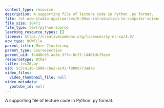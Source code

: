 ```yaml
---
content_type: resource
description: A supporting file of lecture code in Python .py format.
file: /ol-ocw-studio-app/courses/6-00sc-introduction-to-computer-science-and-programming-spring-2011/5c2ca1161808cbe2ec41f8000773ad78_lec20.py
file_size: 18471
file_type: text/python-source
learning_resource_types: []
license: https://creativecommons.org/licenses/by-nc-sa/4.0/
ocw_type: OCWFile
parent_title: More Clustering
parent_type: CourseSection
parent_uid: fc440c95-aa3e-3ffa-8cff-14461dc75eee
resourcetype: Other
title: lec20.py
uid: 5c2ca116-1808-cbe2-ec41-f8000773ad78
video_files:
  video_thumbnail_file: null
video_metadata:
  youtube_id: null
---
```

A supporting file of lecture code in Python .py format.